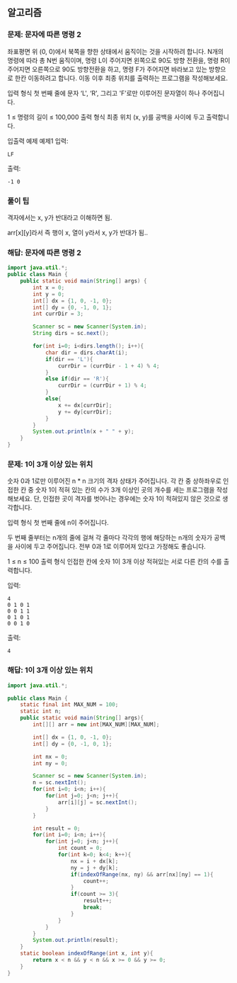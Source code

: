 ## 알고리즘 

### 문제: 문자에 따른 명령 2

좌표평면 위 (0, 0)에서 북쪽을 향한 상태에서 움직이는 것을 시작하려 합니다. N개의 명령에 따라 총 N번 움직이며, 명령 L이 주어지면 왼쪽으로 90도 방향 전환을, 명령 R이 주어지면 오른쪽으로 90도 방향전환을 하고, 명령 F가 주어지면 바라보고 있는 방향으로 한칸 이동하려고 합니다. 이동 이후 최종 위치를 출력하는 프로그램을 작성해보세요.

입력 형식
첫 번째 줄에 문자 ‘L', ‘R', 그리고 'F’로만 이루어진 문자열이 하나 주어집니다.

1 ≤ 명령의 길이 ≤ 100,000
출력 형식
최종 위치 (x, y)를 공백을 사이에 두고 출력합니다.

입출력 예제
예제1
입력:
```text
LF
```

출력:
```text
-1 0
```

### 풀이 팁

격자에서는 x, y가 반대라고 이해하면 됨.

arr[x][y]라서 즉 행이 x, 열이 y라서 x, y가 반대가 됨..

### 해답: 문자에 따른 명령 2

```java
import java.util.*;
public class Main {
    public static void main(String[] args) {
        int x = 0;
        int y = 0;
        int[] dx = {1, 0, -1, 0};
        int[] dy = {0, -1, 0, 1};
        int currDir = 3;

        Scanner sc = new Scanner(System.in);
        String dirs = sc.next();

        for(int i=0; i<dirs.length(); i++){
            char dir = dirs.charAt(i);
            if(dir == 'L'){
                currDir = (currDir - 1 + 4) % 4;
            }
            else if(dir == 'R'){
                currDir = (currDir + 1) % 4;
            }
            else{
                x += dx[currDir];
                y += dy[currDir];
            }
        }
        System.out.println(x + " " + y);
    }
}
```

### 문제: 1이 3개 이상 있는 위치

숫자 0과 1로만 이루어진 n * n 크기의 격자 상태가 주어집니다. 각 칸 중 상하좌우로 인접한 칸 중 숫자 1이 적혀 있는 칸의 수가 3개 이상인 곳의 개수를 세는 프로그램을 작성해보세요. 단, 인접한 곳이 격자를 벗어나는 경우에는 숫자 1이 적혀있지 않은 것으로 생각합니다.

입력 형식
첫 번째 줄에 n이 주어집니다.

두 번째 줄부터는 n개의 줄에 걸쳐 각 줄마다 각각의 행에 해당하는 n개의 숫자가 공백을 사이에 두고 주어집니다. 전부 0과 1로 이루어져 있다고 가정해도 좋습니다.

1 ≤ n ≤ 100
출력 형식
인접한 칸에 숫자 1이 3개 이상 적혀있는 서로 다른 칸의 수를 출력합니다.

입력:
```text
4
0 1 0 1
0 0 1 1
0 1 0 1
0 0 1 0
```

출력:
```text
4
```

### 해답: 1이 3개 이상 있는 위치

```java
import java.util.*;

public class Main {
    static final int MAX_NUM = 100;
    static int n;
    public static void main(String[] args){    
        int[][] arr = new int[MAX_NUM][MAX_NUM];

        int[] dx = {1, 0, -1, 0};
        int[] dy = {0, -1, 0, 1};

        int nx = 0;
        int ny = 0;

        Scanner sc = new Scanner(System.in);
        n = sc.nextInt();
        for(int i=0; i<n; i++){
            for(int j=0; j<n; j++){
                arr[i][j] = sc.nextInt();
            }
        }

        int result = 0;
        for(int i=0; i<n; i++){
            for(int j=0; j<n; j++){
                int count = 0;
                for(int k=0; k<4; k++){
                    nx = i + dx[k];
                    ny = j + dy[k];
                    if(indexOfRange(nx, ny) && arr[nx][ny] == 1){
                        count++;
                    }
                    if(count >= 3){
                        result++;
                        break;
                    }
                }
            }
        }
        System.out.println(result);
    }   
    static boolean indexOfRange(int x, int y){
        return x < n && y < n && x >= 0 && y >= 0;
    }
}

```
